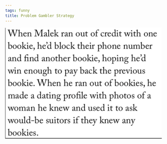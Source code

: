```yaml
---
tags: funny
title: Problem Gambler Strategy
---
```


![bookie](https://raw.githubusercontent.com/muneer78/muneer78.github.io/master/images/bookie.png)
